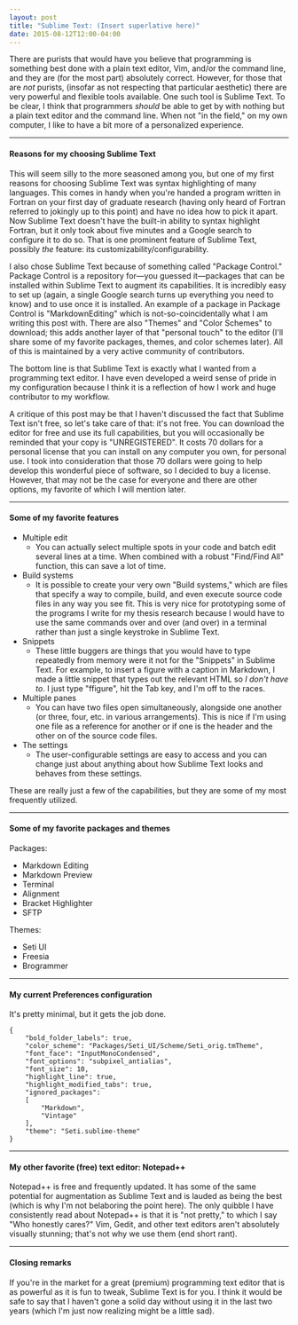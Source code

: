 ```yaml
---
layout: post
title: "Sublime Text: (Insert superlative here)"
date: 2015-08-12T12:00-04:00
---
```



There are purists that would have you believe that programming is something best done with a plain text editor, Vim, and/or the command line, and they are (for the most part) absolutely correct. However, for those that are *not* purists, (insofar as not respecting that particular aesthetic) there are very powerful and flexible tools available. One such tool is Sublime Text. To be clear, I think that programmers *should* be able to get by with nothing but a plain text editor and the command line. When not "in the field," on my own computer, I like to have a bit more of a personalized experience.


----

#### Reasons for my choosing Sublime Text

This will seem silly to the more seasoned among you, but one of my first reasons for choosing Sublime Text was syntax highlighting of many languages. This comes in handy when you're handed a program written in Fortran on your first day of graduate research (having only heard of Fortran referred to jokingly up to this point) and have no idea how to pick it apart. Now Sublime Text doesn't have the built-in ability to syntax highlight Fortran, but it only took about five minutes and a Google search to configure it to do so. That is one prominent feature of Sublime Text, possibly *the* feature: its customizability/configurability.

I also chose Sublime Text because of something called "Package Control." Package Control is a repository for—you guessed it—packages that can be installed within Sublime Text to augment its capabilities. It is incredibly easy to set up (again, a single Google search turns up everything you need to know) and to use once it is installed. An example of a package in Package Control is "MarkdownEditing" which is not-so-coincidentally what I am writing this post with. There are also "Themes" and "Color Schemes" to download; this adds another layer of that "personal touch" to the editor (I'll share some of my favorite packages, themes, and color schemes later). All of this is maintained by a very active community of contributors.

The bottom line is that Sublime Text is exactly what I wanted from a programming text editor. I have even developed a weird sense of pride in my configuration because I think it is a reflection of how I work and huge contributor to my workflow.

A critique of this post may be that I haven't discussed the fact that Sublime Text isn't free, so let's take care of that: it's not free. You can download the editor for free and use its full capabilities, but you will occasionally be reminded that your copy is "UNREGISTERED". It costs 70 dollars for a personal license that you can install on any computer you own, for personal use. I took into consideration that those 70 dollars were going to help develop this wonderful piece of software, so I decided to buy a license. However, that may not be the case for everyone and there are other options, my favorite of which I will mention later.

----

#### Some of my favorite features

- Multiple edit
    + You can actually select multiple spots in your code and batch edit several lines at a time. When combined with a robust "Find/Find All" function, this can save a lot of time.
- Build systems
    + It is possible to create your very own "Build systems," which are files that specify a way to compile, build, and even execute source code files in any way you see fit. This is very nice for prototyping some of the programs I write for my thesis research because I would have to use the same commands over and over (and over) in a terminal rather than just a single keystroke in Sublime Text.
- Snippets
    + These little buggers are things that you would have to type repeatedly from memory were it not for the "Snippets" in Sublime Text. For example, to insert a figure with a caption in Markdown, I made a little snippet that types out the relevant HTML so *I don't have to*. I just type "ffigure", hit the Tab key, and I'm off to the races.
- Multiple panes
    + You can have two files open simultaneously, alongside one another (or three, four, etc. in various arrangements). This is nice if I'm using one file as a reference for another or if one is the header and the other on of the source code files.
- The settings
    + The user-configurable settings are easy to access and you can change just about anything about how Sublime Text looks and behaves from these settings.

These are really just a few of the capabilities, but they are some of my most frequently utilized.

----

#### Some of my favorite packages and themes

Packages:

- Markdown Editing
- Markdown Preview
- Terminal
- Alignment
- Bracket Highlighter
- SFTP

Themes:

- Seti UI
- Freesia
- Brogrammer

----

#### My current Preferences configuration

It's pretty minimal, but it gets the job done.

    {
        "bold_folder_labels": true,
        "color_scheme": "Packages/Seti_UI/Scheme/Seti_orig.tmTheme",
        "font_face": "InputMonoCondensed",
        "font_options": "subpixel_antialias",
        "font_size": 10,
        "highlight_line": true,
        "highlight_modified_tabs": true,
        "ignored_packages":
        [
            "Markdown",
            "Vintage"
        ],
        "theme": "Seti.sublime-theme"
    }

----

#### My other favorite (free) text editor: Notepad++

Notepad++ is free and frequently updated. It has some of the same potential for augmentation as Sublime Text and is lauded as being the best (which is why I'm not belaboring the point here). The only quibble I have consistently read about Notepad++ is that it is "not pretty," to which I say "Who honestly cares?" Vim, Gedit, and other text editors aren't absolutely visually stunning; that's not why we use them (end short rant).

----

#### Closing remarks

If you're in the market for a great (premium) programming text editor that is as powerful as it is fun to tweak, Sublime Text is for you. I think it would be safe to say that I haven't gone a solid day without using it in the last two years (which I'm just now realizing might be a little sad).
